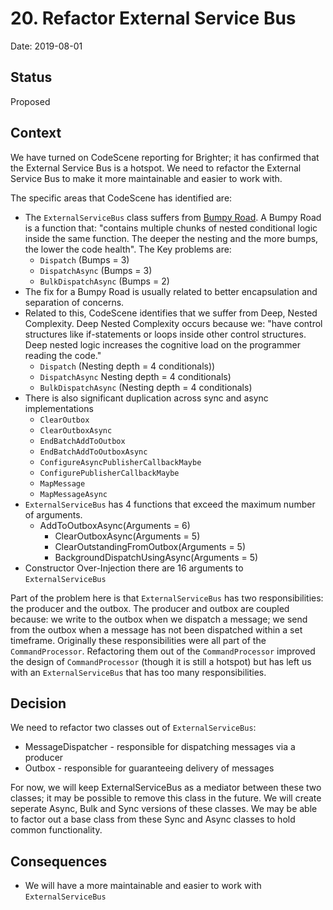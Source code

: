 # 20. Refactor External Service Bus 

Date: 2019-08-01

## Status

Proposed

## Context

We have turned on CodeScene reporting for Brighter; it has confirmed that the External Service Bus is a hotspot.
We need to refactor the External Service Bus to make it more maintainable and easier to work with.

The specific areas that CodeScene has identified are:

- The `ExternalServiceBus` class  suffers from [Bumpy Road](https://codescene.com/engineering-blog/bumpy-road-code-complexity-in-context/). A Bumpy Road is a function that: "contains multiple chunks of nested conditional logic inside the same function. The deeper the nesting and the more bumps, the lower the code health".  The Key problems are:
  - `Dispatch` (Bumps = 3) 
  - `DispatchAsync` (Bumps = 3)
  - `BulkDispatchAsync` (Bumps = 2)
- The fix for a Bumpy Road is usually related to better encapsulation and separation of concerns.
- Related to this, CodeScene identifies that we suffer from Deep, Nested Complexity. Deep Nested Complexity occurs because we: "have control structures like if-statements or loops inside other control structures. Deep nested logic increases the cognitive load on the programmer reading the code."
  - `Dispatch` (Nesting depth = 4 conditionals))
  - `DispatchAsync` Nesting depth = 4 conditionals)
  - `BulkDispatchAsync` (Nesting depth = 4 conditionals)
- There is also significant duplication across sync and async implementations 
  - `ClearOutbox`
  - `ClearOutboxAsync`
  - `EndBatchAddToOutbox`
  - `EndBatchAddToOutboxAsync`
  - `ConfigureAsyncPublisherCallbackMaybe`
  - `ConfigurePublisherCallbackMaybe`
  - `MapMessage`
  - `MapMessageAsync`
- `ExternalServiceBus` has 4 functions that exceed the maximum number of arguments.
  - AddToOutboxAsync(Arguments = 6)
    - ClearOutboxAsync(Arguments = 5)
    - ClearOutstandingFromOutbox(Arguments = 5) 
    - BackgroundDispatchUsingAsync(Arguments = 5)
- Constructor Over-Injection there are 16 arguments to `ExternalServiceBus`

Part of the problem here is that `ExternalServiceBus` has two responsibilities: the producer and the outbox. The producer and outbox are coupled because: we write to the outbox when we dispatch a message; we send from the outbox when a message has not been dispatched within a set timeframe. Originally these responsibilities were all part of the `CommandProcessor`. Refactoring them out of the `CommandProcessor` improved the design of `CommandProcessor` (though it is still a hotspot) but has left us with an `ExternalServiceBus` that has too many responsibilities.

## Decision

We need to refactor two classes out of `ExternalServiceBus`:
- MessageDispatcher - responsible for dispatching messages via a producer
- Outbox - responsible for guaranteeing delivery of messages

For now, we will keep ExternalServiceBus as a mediator between these two classes; it may be possible to remove this class in the future. We will create seperate Async, Bulk and Sync versions of these classes. We may be able to factor out a base class from these Sync and Async classes to hold common functionality.

## Consequences

- We will have a more maintainable and easier to work with `ExternalServiceBus`

